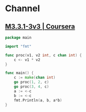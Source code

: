 # Channel

## [M3.3.1-3v3 | Coursera](https://www.coursera.org/learn/golang-concurrency/lecture/ElArP/m3-3-1-3v3)

```go
package main

import "fmt"

func proc(v1, v2 int, c chan int) {
	c <- v1 * v2
}

func main() {
	c := make(chan int)
	go proc(1, 2, c)
	go proc(3, 4, c)
	a := <-c
	b := <-c
	fmt.Println(a, b, a*b)
}

```



